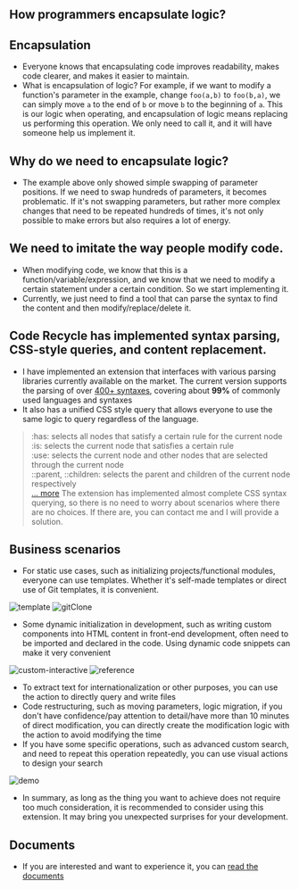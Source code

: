## How programmers encapsulate logic?
## Encapsulation
- Everyone knows that encapsulating code improves readability, makes code clearer, and makes it easier to maintain.
- What is encapsulation of logic? For example, if we want to modify a function's parameter in the example, change `foo(a,b)` to `foo(b,a)`, we can simply move `a` to the end of `b` or move `b` to the beginning of `a`. This is our logic when operating, and encapsulation of logic means replacing us performing this operation. We only need to call it, and it will have someone help us implement it.

## Why do we need to encapsulate logic?
- The example above only showed simple swapping of parameter positions. If we need to swap hundreds of parameters, it becomes problematic. If it's not swapping parameters, but rather more complex changes that need to be repeated hundreds of times, it's not only possible to make errors but also requires a lot of energy.

## We need to imitate the way people modify code.
- When modifying code, we know that this is a function/variable/expression, and we know that we need to modify a certain statement under a certain condition. So we start implementing it.
- Currently, we just need to find a tool that can parse the syntax to find the content and then modify/replace/delete it.

## Code Recycle has implemented syntax parsing, CSS-style queries, and content replacement.
- I have implemented an extension that interfaces with various parsing libraries currently available on the market. The current version supports the parsing of over [400+ syntaxes](https://wszgrcy.github.io/code-recycle/#/zh-Hans/%E8%AE%BE%E8%AE%A1/css%E8%AF%AD%E6%B3%95%E6%9F%A5%E8%AF%A2?id=%e6%94%af%e6%8c%81%e8%af%ad%e8%a8%80%e8%af%ad%e6%b3%95), covering about **99%** of commonly used languages and syntaxes
- It also has a unified CSS style query that allows everyone to use the same logic to query regardless of the language.
> :has: selects all nodes that satisfy a certain rule for the current node  
> :is: selects the current node that satisfies a certain rule  
> :use: selects the current node and other nodes that are selected through the current node  
> ::parent, ::children: selects the parent and children of the current node respectively  
> [... more](https://wszgrcy.github.io/code-recycle/#/zh-Hans/%E8%AE%BE%E8%AE%A1/css%E8%AF%AD%E6%B3%95%E6%9F%A5%E8%AF%A2?id=css-%E9%80%89%E6%8B%A9%E5%99%A8%E6%94%AF%E6%8C%81)
> The extension has implemented almost complete CSS syntax querying, so there is no need to worry about scenarios where there are no choices. If there are, you can contact me and I will provide a solution.


## Business scenarios
- For static use cases, such as initializing projects/functional modules, everyone can use templates. Whether it's self-made templates or direct use of Git templates, it is convenient.

![template](https://cdn.jsdelivr.net/gh/wszgrcy/code-recycle@1.1.0/docs/image/template.webp)
![gitClone](https://cdn.jsdelivr.net/gh/wszgrcy/code-recycle@1.1.0/docs/image/gitClone.png)

- Some dynamic initialization in development, such as writing custom components into HTML content in front-end development, often need to be imported and declared in the code. Using dynamic code snippets can make it very convenient

![custom-interactive](https://cdn.jsdelivr.net/gh/wszgrcy/code-recycle@1.1.0/docs/image/custom-interactive.jpg)
![reference](https://cdn.jsdelivr.net/gh/wszgrcy/code-recycle@1.1.0/docs/image/dynamic-snippet-angular/reference.gif)

- To extract text for internationalization or other purposes, you can use the action to directly query and write files
- Code restructuring, such as moving parameters, logic migration, if you don't have confidence/pay attention to detail/have more than 10 minutes of direct modification, you can directly create the modification logic with the action to avoid modifying the time
- If you have some specific operations, such as advanced custom search, and need to repeat this operation repeatedly, you can use visual actions to design your search

![demo](https://cdn.jsdelivr.net/gh/wszgrcy/code-recycle@1.1.0/docs/image/view-action/demo.gif)

- In summary, as long as the thing you want to achieve does not require too much consideration, it is recommended to consider using this extension. It may bring you unexpected surprises for your development.

## Documents
- If you are interested and want to experience it, you can [read the documents](https://wszgrcy.github.io/code-recycle/#/zh-Hans/README)